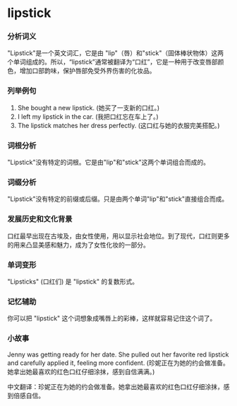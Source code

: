 # lipstick

### 分析词义

  

"Lipstick"是一个英文词汇，它是由 "lip"（唇）和"stick"（固体棒状物体）这两个单词组成的。所以，“lipstick”通常被翻译为“口红”，它是一种用于改变唇部颜色，增加口部韵味，保护唇部免受外界伤害的化妆品。

  

### 列举例句

  

1.  She bought a new lipstick. (她买了一支新的口红。)
2.  I left my lipstick in the car. (我把口红忘在车上了。)
3.  The lipstick matches her dress perfectly. (这口红与她的衣服完美搭配。)

  

### 词根分析

  

"Lipstick"没有特定的词根。它是由"lip"和"stick"这两个单词组合而成的。

  

### 词缀分析

  

"Lipstick"没有特定的前缀或后缀。只是由两个单词"lip"和"stick"直接组合而成。

  

### 发展历史和文化背景

  

口红最早出现在古埃及，由女性使用，用以显示社会地位。到了现代，口红则更多的用来凸显美感和魅力，成为了女性化妆的一部分。

  

### 单词变形

  

"Lipsticks" (口红们) 是 "lipstick" 的复数形式。

  

### 记忆辅助

  

你可以把 "lipstick" 这个词想象成嘴唇上的彩棒，这样就容易记住这个词了。

  

### 小故事

  

Jenny was getting ready for her date. She pulled out her favorite red lipstick and carefully applied it, feeling more confident. (珍妮正在为她的约会做准备。她拿出她最喜欢的红色口红仔细涂抹，感到自信满满。)

  

中文翻译：珍妮正在为她的约会做准备。她拿出她最喜欢的红色口红仔细涂抹，感到倍感自信。
